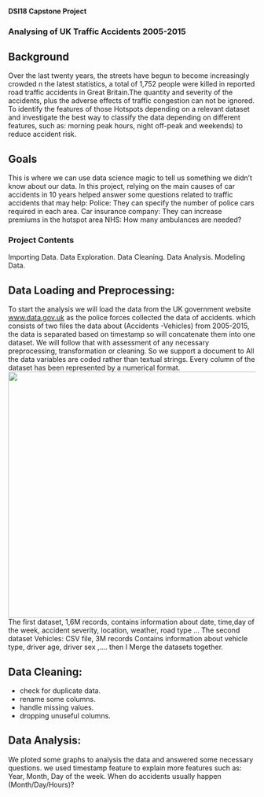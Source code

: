 #### DSI18 Capstone Project
### Analysing of UK Traffic Accidents 2005-2015
## Background
Over the last twenty years, the streets have begun to become increasingly crowded n the latest statistics, a total of 1,752 people were killed in reported road traffic accidents in Great Britain.The quantity and severity of the accidents, plus the adverse effects of traffic congestion can not be ignored.
To identify the features of those Hotspots depending on a relevant dataset and investigate the best way to classify the data depending on different features, such as: morning peak hours, night off-peak and weekends) to reduce accident risk.
## Goals
This is where we can use data science magic to tell us something we didn’t know about our data.
In this project, relying on the main causes of car accidents in 10 years helped answer some questions related to traffic accidents that may help:
Police: They can specify the number of police cars required in each area.
Car insurance company: They can increase premiums in the hotspot area
NHS: How many ambulances are needed?
### Project Contents
Importing Data.
Data Exploration.
Data Cleaning.
Data Analysis.
Modeling Data.
## Data Loading and Preprocessing:
To start the analysis we will load the data from the UK government website www.data.gov.uk as the police forces collected the data of accidents.
which consists of two files the data about (Accidents -Vehicles) from 2005-2015, the data is separated based on timestamp so will concatenate them into one dataset. We will follow that with assessment of any necessary preprocessing, transformation or cleaning.
So we support a document to All the data variables are coded rather than textual strings.
Every column of the dataset has been represented by a numerical format.
<img src=images/Hospital-Ward-image-2.jpg width="875" height="500">
The first dataset, 1,6M records, contains information about date, time,day of the week, accident severity, location, weather, road type ...
The second dataset  Vehicles: CSV file, 3M records Contains information about vehicle type, driver age, driver sex ,.... 
then I Merge the datasets together.
## Data Cleaning:
- check for duplicate data.
-  rename some columns.
-  handle missing values.
-  dropping unuseful columns.
## Data Analysis:
We ploted some graphs to analysis the data and answered some necessary questions.
we used timestamp feature to explain more features such as: Year, Month, Day of the week.
When do accidents usually happen (Month/Day/Hours)?
